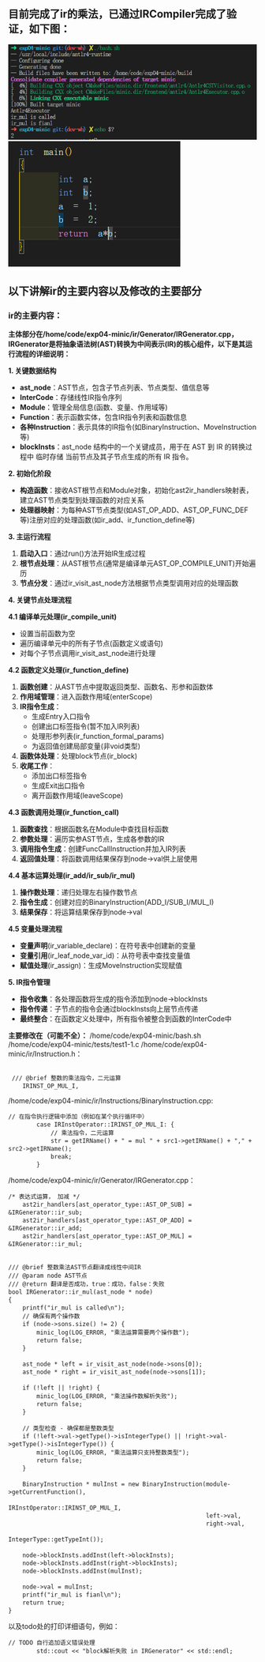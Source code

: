 
## 目前完成了ir的乘法，已通过IRCompiler完成了验证，如下图：
![alt text](figs/readmeBywh-image-1.png)
![alt text](figs/readmeBywh-image-2.png)

## 以下讲解ir的主要内容以及修改的主要部分

### ir的主要内容：
**主体部分在/home/code/exp04-minic/ir/Generator/IRGenerator.cpp，IRGenerator是将抽象语法树(AST)转换为中间表示(IR)的核心组件，以下是其运行流程的详细说明：**

**1. 关键数据结构**

- **ast_node**：AST节点，包含子节点列表、节点类型、值信息等
- **InterCode**：存储线性IR指令序列
- **Module**：管理全局信息(函数、变量、作用域等)
- **Function**：表示函数实体，包含IR指令列表和函数信息
- **各种Instruction**：表示具体的IR指令(如BinaryInstruction、MoveInstruction等)
- **blockInsts**：ast_node 结构中的一个关键成员，用于在 AST 到 IR 的转换过程中 临时存储 当前节点及其子节点生成的所有 IR 指令。

**2. 初始化阶段**

- **构造函数**：接收AST根节点和Module对象，初始化ast2ir_handlers映射表，建立AST节点类型到处理函数的对应关系
- **处理器映射**：为每种AST节点类型(如AST_OP_ADD、AST_OP_FUNC_DEF等)注册对应的处理函数(如ir_add、ir_function_define等)

**3. 主运行流程**

1. **启动入口**：通过run()方法开始IR生成过程
2. **根节点处理**：从AST根节点(通常是编译单元AST_OP_COMPILE_UNIT)开始遍历
3. **节点分发**：通过ir_visit_ast_node方法根据节点类型调用对应的处理函数

**4. 关键节点处理流程**

 **4.1 编译单元处理(ir_compile_unit)**
- 设置当前函数为空
- 遍历编译单元中的所有子节点(函数定义或语句)
- 对每个子节点调用ir_visit_ast_node进行处理

 **4.2 函数定义处理(ir_function_define)**
1. **函数创建**：从AST节点中提取返回类型、函数名、形参和函数体
2. **作用域管理**：进入函数作用域(enterScope)
3. **IR指令生成**：
   - 生成Entry入口指令
   - 创建出口标签指令(暂不加入IR列表)
   - 处理形参列表(ir_function_formal_params)
   - 为返回值创建局部变量(非void类型)
4. **函数体处理**：处理block节点(ir_block)
5. **收尾工作**：
   - 添加出口标签指令
   - 生成Exit出口指令
   - 离开函数作用域(leaveScope)

**4.3 函数调用处理(ir_function_call)**
1. **函数查找**：根据函数名在Module中查找目标函数
2. **参数处理**：遍历实参AST节点，生成各参数的IR
3. **调用指令生成**：创建FuncCallInstruction并加入IR列表
4. **返回值处理**：将函数调用结果保存到node->val供上层使用

**4.4 基本运算处理(ir_add/ir_sub/ir_mul)**
1. **操作数处理**：递归处理左右操作数节点
2. **指令生成**：创建对应的BinaryInstruction(ADD_I/SUB_I/MUL_I)
3. **结果保存**：将运算结果保存到node->val

**4.5 变量处理流程**
- **变量声明**(ir_variable_declare)：在符号表中创建新的变量
- **变量引用**(ir_leaf_node_var_id)：从符号表中查找变量值
- **赋值处理**(ir_assign)：生成MoveInstruction实现赋值

**5. IR指令管理**

- **指令收集**：各处理函数将生成的指令添加到node->blockInsts
- **指令传递**：子节点的指令会通过blockInsts向上层节点传递
- **最终整合**：在函数定义处理中，所有指令被整合到函数的InterCode中
  
**主要修改在（可能不全）：**
/home/code/exp04-minic/bash.sh
/home/code/exp04-minic/tests/test1-1.c
/home/code/exp04-minic/ir/Instruction.h：

```
 
 /// @brief 整数的乘法指令，二元运算
    IRINST_OP_MUL_I,

```
/home/code/exp04-minic/ir/Instructions/BinaryInstruction.cpp:

```
// 在指令执行逻辑中添加（例如在某个执行循环中）
        case IRInstOperator::IRINST_OP_MUL_I: {
            // 乘法指令，二元运算
            str = getIRName() + " = mul " + src1->getIRName() + "," + src2->getIRName();
            break;
        }

```
/home/code/exp04-minic/ir/Generator/IRGenerator.cpp：
```
/* 表达式运算， 加减 */
    ast2ir_handlers[ast_operator_type::AST_OP_SUB] = &IRGenerator::ir_sub;
    ast2ir_handlers[ast_operator_type::AST_OP_ADD] = &IRGenerator::ir_add;
    ast2ir_handlers[ast_operator_type::AST_OP_MUL] = &IRGenerator::ir_mul;
```
```

/// @brief 整数乘法AST节点翻译成线性中间IR
/// @param node AST节点
/// @return 翻译是否成功，true：成功，false：失败
bool IRGenerator::ir_mul(ast_node * node)
{
    printf("ir_mul is called\n");
    // 确保有两个操作数
    if (node->sons.size() != 2) {
        minic_log(LOG_ERROR, "乘法运算需要两个操作数");
        return false;
    }

    ast_node * left = ir_visit_ast_node(node->sons[0]);
    ast_node * right = ir_visit_ast_node(node->sons[1]);

    if (!left || !right) {
        minic_log(LOG_ERROR, "乘法操作数解析失败");
        return false;
    }

    // 类型检查 - 确保都是整数类型
    if (!left->val->getType()->isIntegerType() || !right->val->getType()->isIntegerType()) {
        minic_log(LOG_ERROR, "乘法运算只支持整数类型");
        return false;
    }

    BinaryInstruction * mulInst = new BinaryInstruction(module->getCurrentFunction(),
                                                        IRInstOperator::IRINST_OP_MUL_I,
                                                        left->val,
                                                        right->val,
                                                        IntegerType::getTypeInt());

    node->blockInsts.addInst(left->blockInsts);
    node->blockInsts.addInst(right->blockInsts);
    node->blockInsts.addInst(mulInst);

    node->val = mulInst;
    printf("ir_mul is fianl\n");
    return true;
}
```
以及todo处的打印详细语句，例如：
```
// TODO 自行追加语义错误处理
        std::cout << "block解析失败 in IRGenerator" << std::endl;
```
